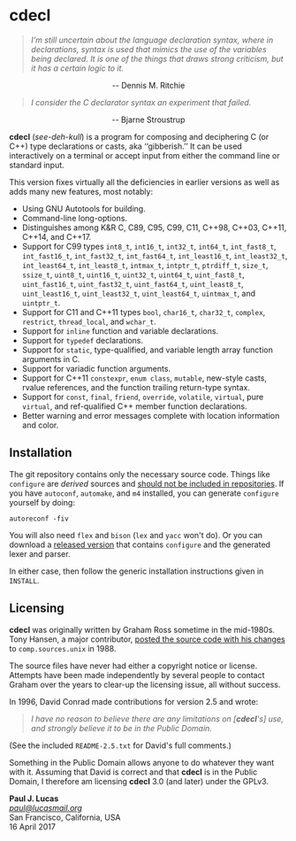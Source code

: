 # cdecl

> *I’m still uncertain about the language declaration syntax, where in
> declarations, syntax is used that mimics the use of the variables being
> declared.  It is one of the things that draws strong criticism, but it has a
> certain logic to it.*

<div style="text-align: center">
-- Dennis M. Ritchie
</div>
<p></p>

> *I consider the C declarator syntax an experiment that failed.*

<div style="text-align: center">
-- Bjarne Stroustrup
</div>
<p></p>

**cdecl** (_see-deh-kull_)
is a program for composing and deciphering C (or C++)
type declarations or casts, aka ‘‘gibberish.’’
It can be used interactively on a terminal or
accept input from either the command line or standard input.

This version fixes virtually all the deficiencies in earlier versions
as well as adds many new features,
most notably:

* Using GNU Autotools for building.
* Command-line long-options.
* Distinguishes among
  K&R C,
  C89,
  C95,
  C99,
  C11,
  C++98,
  C++03,
  C++11,
  C++14,
  and
  C++17.
* Support for C99 types
  `int8_t`,
  `int16_t`,
  `int32_t`,
  `int64_t`,
  `int_fast8_t`,
  `int_fast16_t`,
  `int_fast32_t`,
  `int_fast64_t`,
  `int_least16_t`,
  `int_least32_t`,
  `int_least64_t`,
  `int_least8_t`,
  `intmax_t`,
  `intptr_t`,
  `ptrdiff_t`,
  `size_t`,
  `ssize_t`,
  `uint8_t`,
  `uint16_t`,
  `uint32_t`,
  `uint64_t`,
  `uint_fast8_t`,
  `uint_fast16_t`,
  `uint_fast32_t`,
  `uint_fast64_t`,
  `uint_least8_t`,
  `uint_least16_t`,
  `uint_least32_t`,
  `uint_least64_t`,
  `uintmax_t`,
  and
  `uintptr_t`.
* Support for C11 and C++11 types
  `bool`,
  `char16_t`,
  `char32_t`,
  `complex`,
  `restrict`,
  `thread_local`,
  and
  `wchar_t`.
* Support for `inline` function and variable declarations.
* Support for `typedef` declarations.
* Support for `static`, type-qualified, and variable length array
  function arguments in C.
* Support for variadic function arguments.
* Support for C++11
  `constexpr`,
  `enum class`,
  `mutable`,
  new-style casts,
  rvalue references,
  and
  the function trailing return-type syntax.
* Support for
  `const`,
  `final`,
  `friend`,
  `override`,
  `volatile`,
  `virtual`,
  pure `virtual`,
  and ref-qualified
  C++ member function declarations.
* Better warning and error messages
  complete with location information and color.

## Installation

The git repository contains only the necessary source code.
Things like `configure` are _derived_ sources and
[should not be included in repositories](http://stackoverflow.com/a/18732931).
If you have `autoconf`, `automake`, and `m4` installed,
you can generate `configure` yourself by doing:

    autoreconf -fiv

You will also need `flex` and `bison`
(`lex` and `yacc` won't do).
Or you can download a
[released version](https://github.com/paul-j-lucas/cdecl/releases)
that contains `configure`
and the generated lexer and parser.

In either case,
then follow the generic installation instructions given in `INSTALL`.

## Licensing

**cdecl** was originally written by Graham Ross
sometime in the mid-1980s.
Tony Hansen, a major contributor,
[posted the source code with his changes](https://groups.google.com/d/msg/comp.sources.unix/Y76scbXQQBk/MVrZZBG0nNwJ)
to `comp.sources.unix` in 1988.

The source files have never had either a copyright notice or license.
Attempts have been made independently by several people
to contact Graham over the years to clear-up the licensing issue,
all without success.

In 1996,
David Conrad made contributions for version 2.5 and wrote:

> *I have no reason to believe there are any limitations on [**cdecl**'s] use,
> and strongly believe it to be in the Public Domain.*

(See the included `README-2.5.txt` for David's full comments.)

Something in the Public Domain allows anyone to do whatever they want with it.
Assuming that David is correct
and that **cdecl** is in the Public Domain,
I therefore am licensing **cdecl** 3.0 (and later) under the GPLv3.

**Paul J. Lucas**  
*paul@lucasmail.org*  
San Francisco, California, USA  
16 April 2017
